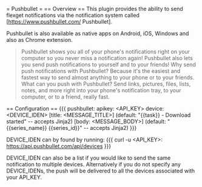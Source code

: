 = Pushbullet =
== Overview ==
This plugin provides the ability to send flexget notifications via the notification system called [https://www.pushbullet.com/ Pushbullet].

Pushbullet is also available as native apps on Android, iOS, Windows and also as Chrome extension.

> Pushbullet shows you all of your phone's notifications right on your computer so you never miss a notification again!
> Pushbullet also lets you send push notifications to yourself and to your friends!
> Why send push notifications with Pushbullet? Because it's the easiest and fastest way to send almost anything to your phone or to your friends.
> What can you push with Pushbullet? Send links, pictures, files, lists, notes, and more right into your phone's notification tray, to your computer, or to a friend, really fast.

== Configuration ==
{{{
pushbullet:
    apikey: <API_KEY>
    device: <DEVICE_IDEN>
    [title: <MESSAGE_TITLE>] (default: "{{task}} - Download started" -- accepts Jinja2)
    [body: <MESSAGE_BODY>] (default: "{{series_name}} {{series_id}}" -- accepts Jinja2)
}}}

DEVICE_IDEN can by found by running: 
{{{
curl -u <API_KEY>: https://api.pushbullet.com/api/devices
}}}

DEVICE_IDEN can also be a list if you would like to send the same notification to multiple devices. Alternatively if you do not specify any DEVICE_IDENs, the push will be delivered to all the devices associated with your API_KEY.